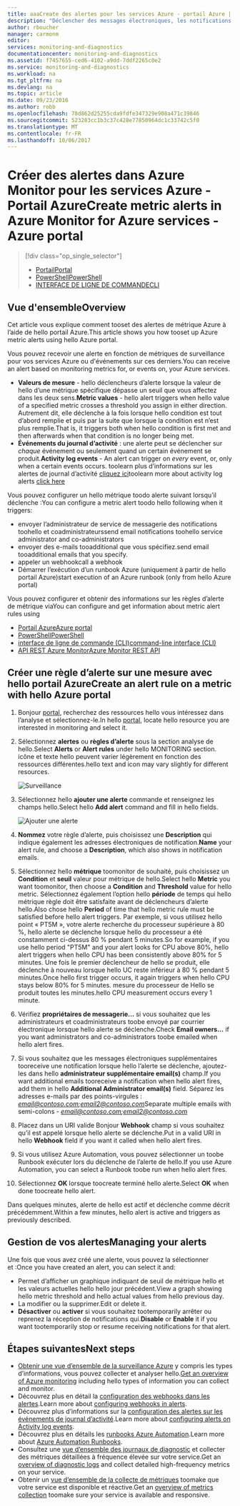 ```yaml
---
title: aaaCreate des alertes pour les services Azure - portail Azure | Documents Microsoft
description: "Déclencher des messages électroniques, les notifications, les URL de sites Web d’appel (webhooks) ou automation lorsque les conditions hello spécifiées sont remplies."
author: rboucher
manager: carmonm
editor: 
services: monitoring-and-diagnostics
documentationcenter: monitoring-and-diagnostics
ms.assetid: f7457655-ced6-4102-a9dd-7ddf2265c0e2
ms.service: monitoring-and-diagnostics
ms.workload: na
ms.tgt_pltfrm: na
ms.devlang: na
ms.topic: article
ms.date: 09/23/2016
ms.author: robb
ms.openlocfilehash: 78d862d25255cda9fdfe347329e908a471c39846
ms.sourcegitcommit: 523283cc1b3c37c428e77850964dc1c33742c5f0
ms.translationtype: MT
ms.contentlocale: fr-FR
ms.lasthandoff: 10/06/2017
---
```

# <a name="create-metric-alerts-in-azure-monitor-for-azure-services---azure-portal"></a><span data-ttu-id="5ad1f-103">Créer des alertes dans Azure Monitor pour les services Azure - Portail Azure</span><span class="sxs-lookup"><span data-stu-id="5ad1f-103">Create metric alerts in Azure Monitor for Azure services - Azure portal</span></span>
> [!div class="op_single_selector"]
> * [<span data-ttu-id="5ad1f-104">Portail</span><span class="sxs-lookup"><span data-stu-id="5ad1f-104">Portal</span></span>](insights-alerts-portal.md)
> * [<span data-ttu-id="5ad1f-105">PowerShell</span><span class="sxs-lookup"><span data-stu-id="5ad1f-105">PowerShell</span></span>](insights-alerts-powershell.md)
> * [<span data-ttu-id="5ad1f-106">INTERFACE DE LIGNE DE COMMANDE</span><span class="sxs-lookup"><span data-stu-id="5ad1f-106">CLI</span></span>](insights-alerts-command-line-interface.md)
>
>

## <a name="overview"></a><span data-ttu-id="5ad1f-107">Vue d'ensemble</span><span class="sxs-lookup"><span data-stu-id="5ad1f-107">Overview</span></span>
<span data-ttu-id="5ad1f-108">Cet article vous explique comment tooset des alertes de métrique Azure à l’aide de hello portail Azure.</span><span class="sxs-lookup"><span data-stu-id="5ad1f-108">This article shows you how tooset up Azure metric alerts using hello Azure portal.</span></span>   

<span data-ttu-id="5ad1f-109">Vous pouvez recevoir une alerte en fonction de métriques de surveillance pour vos services Azure ou d'événements sur ces derniers.</span><span class="sxs-lookup"><span data-stu-id="5ad1f-109">You can receive an alert based on monitoring metrics for, or events on, your Azure services.</span></span>

* <span data-ttu-id="5ad1f-110">**Valeurs de mesure** - hello déclencheurs d’alerte lorsque la valeur de hello d’une métrique spécifique dépasse un seuil que vous affectez dans les deux sens.</span><span class="sxs-lookup"><span data-stu-id="5ad1f-110">**Metric values** - hello alert triggers when hello value of a specified metric crosses a threshold you assign in either direction.</span></span> <span data-ttu-id="5ad1f-111">Autrement dit, elle déclenche à la fois lorsque hello condition est tout d’abord remplie et puis par la suite que lorsque la condition est n’est plus remplie.</span><span class="sxs-lookup"><span data-stu-id="5ad1f-111">That is, it triggers both when hello condition is first met and then afterwards when that condition is no longer being met.</span></span>    
* <span data-ttu-id="5ad1f-112">**Événements du journal d’activité** : une alerte peut se déclencher sur *chaque* événement ou seulement quand un certain événement se produit.</span><span class="sxs-lookup"><span data-stu-id="5ad1f-112">**Activity log events** - An alert can trigger on *every* event, or, only when a certain events occurs.</span></span> <span data-ttu-id="5ad1f-113">toolearn plus d’informations sur les alertes de journal d’activité [cliquez ici](monitoring-activity-log-alerts.md)</span><span class="sxs-lookup"><span data-stu-id="5ad1f-113">toolearn more about activity log alerts [click here](monitoring-activity-log-alerts.md)</span></span>

<span data-ttu-id="5ad1f-114">Vous pouvez configurer un hello métrique toodo alerte suivant lorsqu’il déclenche :</span><span class="sxs-lookup"><span data-stu-id="5ad1f-114">You can configure a metric alert toodo hello following when it triggers:</span></span>

* <span data-ttu-id="5ad1f-115">envoyer l’administrateur de service de messagerie des notifications toohello et coadministrateurs</span><span class="sxs-lookup"><span data-stu-id="5ad1f-115">send email notifications toohello service administrator and co-administrators</span></span>
* <span data-ttu-id="5ad1f-116">envoyer des e-mails tooadditional que vous spécifiez.</span><span class="sxs-lookup"><span data-stu-id="5ad1f-116">send email tooadditional emails that you specify.</span></span>
* <span data-ttu-id="5ad1f-117">appeler un webhook</span><span class="sxs-lookup"><span data-stu-id="5ad1f-117">call a webhook</span></span>
* <span data-ttu-id="5ad1f-118">Démarrer l’exécution d’un runbook Azure (uniquement à partir de hello portail Azure)</span><span class="sxs-lookup"><span data-stu-id="5ad1f-118">start execution of an Azure runbook (only from hello Azure portal)</span></span>

<span data-ttu-id="5ad1f-119">Vous pouvez configurer et obtenir des informations sur les règles d’alerte de métrique via</span><span class="sxs-lookup"><span data-stu-id="5ad1f-119">You can configure and get information about metric alert rules using</span></span>

* [<span data-ttu-id="5ad1f-120">Portail Azure</span><span class="sxs-lookup"><span data-stu-id="5ad1f-120">Azure portal</span></span>](insights-alerts-portal.md)
* [<span data-ttu-id="5ad1f-121">PowerShell</span><span class="sxs-lookup"><span data-stu-id="5ad1f-121">PowerShell</span></span>](insights-alerts-powershell.md)
* [<span data-ttu-id="5ad1f-122">interface de ligne de commande (CLI)</span><span class="sxs-lookup"><span data-stu-id="5ad1f-122">command-line interface (CLI)</span></span>](insights-alerts-command-line-interface.md)
* [<span data-ttu-id="5ad1f-123">API REST Azure Monitor</span><span class="sxs-lookup"><span data-stu-id="5ad1f-123">Azure Monitor REST API</span></span>](https://msdn.microsoft.com/library/azure/dn931945.aspx)

## <a name="create-an-alert-rule-on-a-metric-with-hello-azure-portal"></a><span data-ttu-id="5ad1f-124">Créer une règle d’alerte sur une mesure avec hello portail Azure</span><span class="sxs-lookup"><span data-stu-id="5ad1f-124">Create an alert rule on a metric with hello Azure portal</span></span>
1. <span data-ttu-id="5ad1f-125">Bonjour [portal](https://portal.azure.com/), recherchez des ressources hello vous intéressez dans l’analyse et sélectionnez-le.</span><span class="sxs-lookup"><span data-stu-id="5ad1f-125">In hello [portal](https://portal.azure.com/), locate hello resource you are interested in monitoring and select it.</span></span>

2. <span data-ttu-id="5ad1f-126">Sélectionnez **alertes** ou **règles d’alerte** sous la section analyse de hello.</span><span class="sxs-lookup"><span data-stu-id="5ad1f-126">Select **Alerts** or **Alert rules** under hello MONITORING section.</span></span> <span data-ttu-id="5ad1f-127">icône et texte hello peuvent varier légèrement en fonction des ressources différentes.</span><span class="sxs-lookup"><span data-stu-id="5ad1f-127">hello text and icon may vary slightly for different resources.</span></span>  

    ![Surveillance](./media/insights-alerts-portal/AlertRulesButton.png)

3. <span data-ttu-id="5ad1f-129">Sélectionnez hello **ajouter une alerte** commande et renseignez les champs hello.</span><span class="sxs-lookup"><span data-stu-id="5ad1f-129">Select hello **Add alert** command and fill in hello fields.</span></span>

    ![Ajouter une alerte](./media/insights-alerts-portal/AddAlertOnlyParamsPage.png)

4. <span data-ttu-id="5ad1f-131">**Nommez** votre règle d’alerte, puis choisissez une **Description** qui indique également les adresses électroniques de notification.</span><span class="sxs-lookup"><span data-stu-id="5ad1f-131">**Name** your alert rule, and choose a **Description**, which also shows in notification emails.</span></span>

5. <span data-ttu-id="5ad1f-132">Sélectionnez hello **métrique** toomonitor de souhaité, puis choisissez un **Condition** et **seuil** valeur pour métrique de hello.</span><span class="sxs-lookup"><span data-stu-id="5ad1f-132">Select hello **Metric** you want toomonitor, then choose a **Condition** and **Threshold** value for hello metric.</span></span> <span data-ttu-id="5ad1f-133">Sélectionnez également l’option hello **période** de temps qui hello métrique règle doit être satisfaite avant de déclencheurs d’alerte hello.</span><span class="sxs-lookup"><span data-stu-id="5ad1f-133">Also chose hello **Period** of time that hello metric rule must be satisfied before hello alert triggers.</span></span> <span data-ttu-id="5ad1f-134">Par exemple, si vous utilisez hello point « PT5M », votre alerte recherche du processeur supérieure à 80 %, hello alerte se déclenche lorsque hello du processeur a été constamment ci-dessus 80 % pendant 5 minutes.</span><span class="sxs-lookup"><span data-stu-id="5ad1f-134">So for example, if you use hello period "PT5M" and your alert looks for CPU above 80%, hello alert triggers when hello CPU has been consistently above 80% for 5 minutes.</span></span> <span data-ttu-id="5ad1f-135">Une fois le premier déclencheur de hello se produit, elle déclenche à nouveau lorsque hello UC reste inférieur à 80 % pendant 5 minutes.</span><span class="sxs-lookup"><span data-stu-id="5ad1f-135">Once hello first trigger occurs, it again triggers when hello CPU stays below 80% for 5 minutes.</span></span> <span data-ttu-id="5ad1f-136">mesure du processeur de Hello se produit toutes les minutes.</span><span class="sxs-lookup"><span data-stu-id="5ad1f-136">hello CPU measurement occurs every 1 minute.</span></span>   

6. <span data-ttu-id="5ad1f-137">Vérifiez **propriétaires de messagerie...**  si vous souhaitez que les administrateurs et coadministrateurs toobe envoyé par courrier électronique lorsque hello alerte se déclenche.</span><span class="sxs-lookup"><span data-stu-id="5ad1f-137">Check **Email owners...** if you want administrators and co-administrators toobe emailed when hello alert fires.</span></span>

7. <span data-ttu-id="5ad1f-138">Si vous souhaitez que les messages électroniques supplémentaires tooreceive une notification lorsque hello l’alerte se déclenche, ajoutez-les dans hello **administrateur supplémentaire email(s)** champ.</span><span class="sxs-lookup"><span data-stu-id="5ad1f-138">If you want additional emails tooreceive a notification when hello alert fires, add them in hello **Additional Administrator email(s)** field.</span></span> <span data-ttu-id="5ad1f-139">Séparez les adresses e-mails par des points-virgules : *email@contoso.com;email2@contoso.com*</span><span class="sxs-lookup"><span data-stu-id="5ad1f-139">Separate multiple emails with semi-colons - *email@contoso.com;email2@contoso.com*</span></span>

8. <span data-ttu-id="5ad1f-140">Placez dans un URI valide Bonjour **Webhook** champ si vous souhaitez qu’il est appelé lorsque hello alerte se déclenche.</span><span class="sxs-lookup"><span data-stu-id="5ad1f-140">Put in a valid URI in hello **Webhook** field if you want it called when hello alert fires.</span></span>

9. <span data-ttu-id="5ad1f-141">Si vous utilisez Azure Automation, vous pouvez sélectionner un toobe Runbook exécuter lors du déclenche de l’alerte de hello.</span><span class="sxs-lookup"><span data-stu-id="5ad1f-141">If you use Azure Automation, you can select a Runbook toobe run when hello alert fires.</span></span>

10. <span data-ttu-id="5ad1f-142">Sélectionnez **OK** lorsque toocreate terminé hello alerte.</span><span class="sxs-lookup"><span data-stu-id="5ad1f-142">Select **OK** when done toocreate hello alert.</span></span>   

<span data-ttu-id="5ad1f-143">Dans quelques minutes, alerte de hello est actif et déclenche comme décrit précédemment.</span><span class="sxs-lookup"><span data-stu-id="5ad1f-143">Within a few minutes, hello alert is active and triggers as previously described.</span></span>

## <a name="managing-your-alerts"></a><span data-ttu-id="5ad1f-144">Gestion de vos alertes</span><span class="sxs-lookup"><span data-stu-id="5ad1f-144">Managing your alerts</span></span>
<span data-ttu-id="5ad1f-145">Une fois que vous avez créé une alerte, vous pouvez la sélectionner et :</span><span class="sxs-lookup"><span data-stu-id="5ad1f-145">Once you have created an alert, you can select it and:</span></span>

* <span data-ttu-id="5ad1f-146">Permet d’afficher un graphique indiquant de seuil de métrique hello et les valeurs actuelles hello hello jour précédent.</span><span class="sxs-lookup"><span data-stu-id="5ad1f-146">View a graph showing hello metric threshold and hello actual values from hello previous day.</span></span>
* <span data-ttu-id="5ad1f-147">La modifier ou la supprimer.</span><span class="sxs-lookup"><span data-stu-id="5ad1f-147">Edit or delete it.</span></span>
* <span data-ttu-id="5ad1f-148">**Désactiver** ou **activer** si vous souhaitez tootemporarily arrêter ou reprenez la réception de notifications qui.</span><span class="sxs-lookup"><span data-stu-id="5ad1f-148">**Disable** or **Enable** it if you want tootemporarily stop or resume receiving notifications for that alert.</span></span>

## <a name="next-steps"></a><span data-ttu-id="5ad1f-149">Étapes suivantes</span><span class="sxs-lookup"><span data-stu-id="5ad1f-149">Next steps</span></span>
* <span data-ttu-id="5ad1f-150">[Obtenir une vue d’ensemble de la surveillance Azure](monitoring-overview.md) y compris les types d’informations, vous pouvez collecter et analyser hello.</span><span class="sxs-lookup"><span data-stu-id="5ad1f-150">[Get an overview of Azure monitoring](monitoring-overview.md) including hello types of information you can collect and monitor.</span></span>
* <span data-ttu-id="5ad1f-151">Découvrez plus en détail la [configuration des webhooks dans les alertes](insights-webhooks-alerts.md).</span><span class="sxs-lookup"><span data-stu-id="5ad1f-151">Learn more about [configuring webhooks in alerts](insights-webhooks-alerts.md).</span></span>
* <span data-ttu-id="5ad1f-152">Découvrez plus d’informations sur la [configuration des alertes sur les événements de journal d’activité](monitoring-activity-log-alerts.md).</span><span class="sxs-lookup"><span data-stu-id="5ad1f-152">Learn more about [configuring alerts on Activity log events](monitoring-activity-log-alerts.md).</span></span>
* <span data-ttu-id="5ad1f-153">Découvrez plus en détails les [runbooks Azure Automation](../automation/automation-starting-a-runbook.md).</span><span class="sxs-lookup"><span data-stu-id="5ad1f-153">Learn more about [Azure Automation Runbooks](../automation/automation-starting-a-runbook.md).</span></span>
* <span data-ttu-id="5ad1f-154">Consultez une [vue d’ensemble des journaux de diagnostic](monitoring-overview-of-diagnostic-logs.md) et collecter des métriques détaillées à fréquence élevée sur votre service.</span><span class="sxs-lookup"><span data-stu-id="5ad1f-154">Get an [overview of diagnostic logs](monitoring-overview-of-diagnostic-logs.md) and collect detailed high-frequency metrics on your service.</span></span>
* <span data-ttu-id="5ad1f-155">Obtenir un [vue d’ensemble de la collecte de métriques](insights-how-to-customize-monitoring.md) toomake que votre service est disponible et réactive.</span><span class="sxs-lookup"><span data-stu-id="5ad1f-155">Get an [overview of metrics collection](insights-how-to-customize-monitoring.md) toomake sure your service is available and responsive.</span></span>

